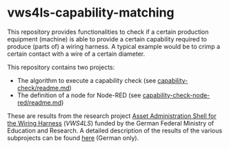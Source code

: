 # vws4ls-capability-matching

This repository provides functionalities to check if a certain production equipment (machine) is able to provide a certain capability required
to produce (parts of) a wiring harness. A typical example would be to crimp a certain contact with a wire of a certain diameter.

This repository contains two projects:

- The algorithm to execute a capability check (see [capability-check/readme.md](./capability-check/readme.md))
- The definition of a node for Node-RED (see [capability-check-node-red/readme.md](./capability-check-node-red/readme.md))


These are results from the research project [Asset Administration Shell for the Wiring Harness](https://arena2036.de/en/asset-administration-shell-for-wire-harness) (*VWS4LS*) funded by the German Federal Ministry of Education and Research. 
A detailed description of the results of the various subprojects can be found [here](https://arena2036.de/de/vws4ls-ergebnisse) (German only).


